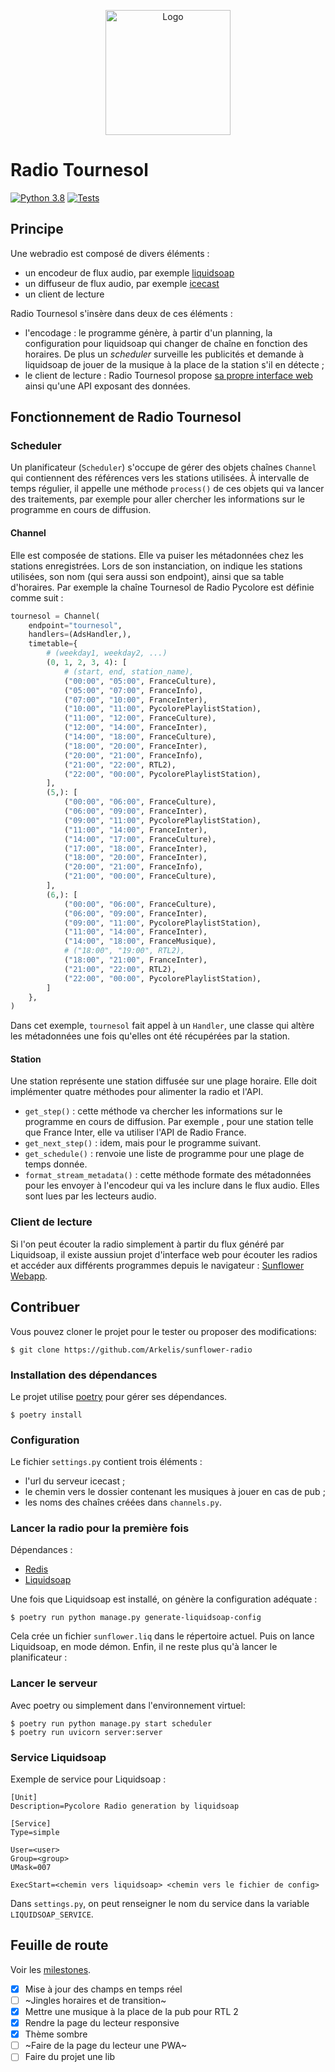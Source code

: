 <p align="center">
   <img src="https://www.pycolore.fr/assets/img/sunflower-logo-min.png" alt="Logo" width=200 height=200>
</p>


# Radio Tournesol

[![Python 3.8](https://img.shields.io/badge/Python-3.8-blue)](https://python.org) [![Tests](https://github.com/Arkelis/sunflower-radio/workflows/Tests/badge.svg?branch=devel)](https://github.com/Arkelis/sunflower-radio/actions?query=workflow%3ATests)

## Principe

Une webradio est composé de divers éléments :

- un encodeur de flux audio, par exemple [liquidsoap](http://liquidsoap.info)
- un diffuseur de flux audio, par exemple [icecast](http://icecast.org/)
- un client de lecture

Radio Tournesol s'insère dans deux de ces éléments :

- l'encodage : le programme génère, à partir d'un planning, la configuration pour liquidsoap qui changer de chaîne en fonction des horaires. De plus un *scheduler* surveille les publicités et demande à liquidsoap de jouer de la musique à la place de la station s'il en détecte ;
- le client de lecture : Radio Tournesol propose [sa propre interface web](https://github.com/Arkelis/sunflower-webapp) ainsi qu'une API exposant des données.

## Fonctionnement de Radio Tournesol

### Scheduler

Un planificateur (`Scheduler`) s'occupe de gérer des objets chaînes `Channel` qui contiennent des références vers les
stations utilisées. À intervalle de temps régulier, il appelle une méthode `process()` de ces objets qui va lancer
des traitements, par exemple pour aller chercher les informations sur le programme en cours de diffusion.

#### Channel

Elle est composée de stations. Elle va puiser les métadonnées chez les stations enregistrées. Lors de son instanciation,
on indique les stations utilisées, son nom (qui sera aussi son endpoint), ainsi que sa table d'horaires. Par exemple
la chaîne Tournesol de Radio Pycolore est définie comme suit :

```python
tournesol = Channel(
    endpoint="tournesol",
    handlers=(AdsHandler,),
    timetable={
        # (weekday1, weekday2, ...)
        (0, 1, 2, 3, 4): [
            # (start, end, station_name),
            ("00:00", "05:00", FranceCulture),
            ("05:00", "07:00", FranceInfo),
            ("07:00", "10:00", FranceInter),
            ("10:00", "11:00", PycolorePlaylistStation),
            ("11:00", "12:00", FranceCulture),
            ("12:00", "14:00", FranceInter),
            ("14:00", "18:00", FranceCulture),
            ("18:00", "20:00", FranceInter),
            ("20:00", "21:00", FranceInfo),
            ("21:00", "22:00", RTL2),
            ("22:00", "00:00", PycolorePlaylistStation),
        ],
        (5,): [
            ("00:00", "06:00", FranceCulture),
            ("06:00", "09:00", FranceInter),
            ("09:00", "11:00", PycolorePlaylistStation),
            ("11:00", "14:00", FranceInter),
            ("14:00", "17:00", FranceCulture),
            ("17:00", "18:00", FranceInter),
            ("18:00", "20:00", FranceInter),
            ("20:00", "21:00", FranceInfo),
            ("21:00", "00:00", FranceCulture),
        ],
        (6,): [
            ("00:00", "06:00", FranceCulture),
            ("06:00", "09:00", FranceInter),
            ("09:00", "11:00", PycolorePlaylistStation),
            ("11:00", "14:00", FranceInter),
            ("14:00", "18:00", FranceMusique),
            # ("18:00", "19:00", RTL2),
            ("18:00", "21:00", FranceInter),
            ("21:00", "22:00", RTL2),
            ("22:00", "00:00", PycolorePlaylistStation),
        ]
    },
)
```

Dans cet exemple, `tournesol` fait appel à un `Handler`, une classe qui altère les métadonnées une fois qu'elles ont
été récupérées par la station.

#### Station

Une station représente une station diffusée sur une plage horaire. Elle doit implémenter quatre méthodes pour alimenter la radio et l'API.

* `get_step()` : cette méthode va chercher les informations sur le programme en cours de diffusion. Par exemple
  , pour une station telle que France Inter, elle va utiliser l'API de Radio France.
* `get_next_step()` : idem, mais pour le programme suivant.
* `get_schedule()` : renvoie une liste de programme pour une plage de temps donnée.
* `format_stream_metadata()` : cette méthode formate des métadonnées pour les envoyer à l'encodeur qui va les inclure
  dans le flux audio. Elles sont lues par les lecteurs audio.

### Client de lecture

Si l'on peut écouter la radio simplement à partir du flux généré par Liquidsoap,
il existe aussiun projet d'interface web pour écouter les radios et accéder aux
différents programmes depuis le navigateur&nbsp;: 
[Sunflower Webapp](https://github.com/Arkelis/sunflower-webapp).

## Contribuer

Vous pouvez cloner le projet pour le tester ou proposer des modifications:

```
$ git clone https://github.com/Arkelis/sunflower-radio
```

### Installation des dépendances

Le projet utilise [poetry](https://github.com/sdispater/poetry) pour gérer ses dépendances.

```
$ poetry install 
```


### Configuration

Le fichier `settings.py` contient trois éléments :
- l'url du serveur icecast ;
- le chemin vers le dossier contenant les musiques à jouer en cas de pub ;
- les noms des chaînes créées dans `channels.py`.

### Lancer la radio pour la première fois

Dépendances :

* [Redis](https://redis.io/)
* [Liquidsoap](https://www.liquidsoap.info/)

Une fois que Liquidsoap est installé, on génère la configuration adéquate :

```
$ poetry run python manage.py generate-liquidsoap-config
```

Cela crée un fichier `sunflower.liq` dans le répertoire actuel. Puis on lance Liquidsoap, en mode démon. Enfin, il ne
 reste plus qu'à lancer le planificateur :

### Lancer le serveur

Avec poetry ou simplement dans l'environnement virtuel:

```
$ poetry run python manage.py start scheduler
$ poetry run uvicorn server:server
```

### Service Liquidsoap

Exemple de service pour Liquidsoap :

```
[Unit]
Description=Pycolore Radio generation by liquidsoap

[Service]
Type=simple

User=<user>
Group=<group>
UMask=007

ExecStart=<chemin vers liquidsoap> <chemin vers le fichier de config>
```

Dans `settings.py`, on peut renseigner le nom du service dans la variable `LIQUIDSOAP_SERVICE`.

## Feuille de route

Voir les [milestones](https://github.com/Arkelis/sunflower-radio/milestones).
 
- [x] Mise à jour des champs en temps réel
- [ ] ~Jingles horaires et de transition~
- [x] Mettre une musique à la place de la pub pour RTL 2
- [x] Rendre la page du lecteur responsive
- [x] Thème sombre
- [ ] ~Faire de la page du lecteur une PWA~
- [ ] Faire du projet une lib
